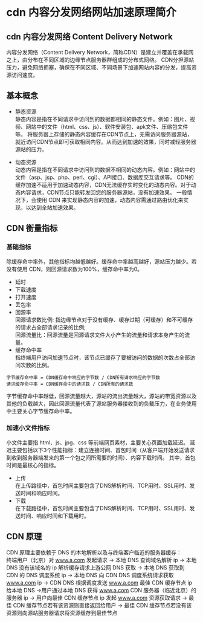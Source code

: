 # cdn 内容分发网络网站加速原理简介
## cdn 内容分发网络 Content Delivery Network
内容分发网络（Content Delivery Network，简称CDN）是建立并覆盖在承载网之上，由分布在不同区域的边缘节点服务器群组成的分布式网络。
CDN分担源站压力，避免网络拥塞，确保在不同区域、不同场景下加速网站内容的分发，提高资源访问速度。

## 基本概念
* 静态资源</br>
静态内容是指在不同请求中访问到的数据都相同的静态文件。例如：图片、视频、网站中的文件（html、css、js）、软件安装包、apk文件、压缩包文件等。
将服务器上存储的静态内容缓存在CDN节点上，无需访问服务器源站，就近访问CDN节点即可获取相同内容。从而达到加速的效果，同时减轻服务器源站的压力。

* 动态资源</br>
动态内容是指在不同请求中访问到的数据不相同的动态内容。例如：网站中的文件（asp、jsp、php、perl、cgi）、API接口、数据库交互请求等。
CDN的缓存加速不适用于加速动态内容，CDN无法缓存实时变化的动态内容。对于动态内容请求，CDN节点只能转发回您的服务器源站，没有加速效果。
一般情况下，会使用 CDN 来实现静态内容的加速，动态内容需通过路由优化来实现，以达到全站加速效果。

## CDN 衡量指标
### 基础指标
除缓存命中率外，其他指标均越低越好。缓存命中率越高越好，源站压力越少。若没有使用 CDN，则回源请求数为100%，缓存命中率为0。</br>
* 延时
* 下载速度
* 打开速度
* 丢包率
* 回源率 </br>
回源请求数比例: 指边缘节点对于没有缓存、缓存过期（可缓存）和不可缓存的请求占全部请求记录的比例; </br>
回源流量比：回源流量是回源请求文件大小产生的流量和请求本身产生的流量。</br>
* 缓存命中率</br>
指终端用户访问加速节点时，该节点已缓存了要被访问的数据的次数占全部访问次数的比例。
```
字节缓存命中率 = CDN缓存命中响应的字节数 / CDN所有请求响应的字节数
请求缓存命中率 = CDN缓存命中的请求数 / CDN所有的请求数
```
字节缓存命中率越低，回源流量越大，源站的流出流量越大，源站的带宽资源以及其他的负载越大，因此回源流量代表了源站服务器接收到的负载压力，在业务使用中主要关心字节缓存命中率。

### 加速小文件指标
小文件主要指 html、js、jpg、css 等前端网页素材，主要关心页面加载延迟。
延迟主要包括以下3个性能指标：建立连接时间、首包时间（从客户端开始发送请求到收到服务器端发来的第一个包之间所需要的时间）、内容下载时间。
其中，首包时间是最核心的指标。</br>
* 上传</br>
在上传路径中，首包时间主要包含了DNS解析时间、TCP用时、SSL用时、发送时间和响应时间。
* 下载</br>
在下载路径中，首包时间主要包含了DNS解析时间、TCP用时、SSL用时、发送时间、响应时间和下载用时。

## CDN 原理
CDN 原理主要依赖于 DNS 的本地解析以及与终端客户临近的服务器缓存：</br>
终端用户（北京）对 www.a.com 发起请求 -> 本地 DNS 查询域名解析 ip -> 本地 DNS 没有该域名的 ip 解析缓存请求上游公网 DNS 获取 -> 本地 DNS 获取到 CDN 的 DNS 调度系统 ip -> 本地 DNS 向 CDN DNS 调度系统请求获取 www.a.com ip -> CDN DNS 根据调度发送 www.a.com 最佳 CDN 缓存节点 ip 给本地 DNS ->用户通过本地 DNS 获得 www.a.com CDN 服务器（临近北京）的服务器 ip -> 用户向最佳 CDN 缓存节点 ip 发起 www.a.com 资源获取请求 -> 最佳 CDN 缓存节点若有该资源则直接返回给用户 -> 最佳 CDN 缓存节点若没有该资源则向源站服务器请求将资源缓存到最佳节点
